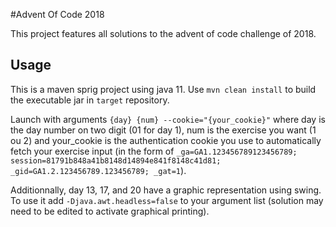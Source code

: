#Advent Of Code 2018

This project features all solutions to the advent of code challenge of 2018.

## Usage

This is a maven sprig project using java 11.
Use `mvn clean install` to build the executable jar in `target` repository.

Launch with arguments `{day} {num} --cookie="{your_cookie}"`
where day is the day number on two digit (01 for day 1), num is the exercise you want (1 ou 2)
and your_cookie is the authentication cookie you use to automatically fetch your exercise input 
(in the form of `_ga=GA1.123456789123456789; session=81791b848a41b8148d14894e841f8148c41d81; _gid=GA1.2.123456789.123456789; _gat=1`).

Additionnally, day 13, 17, and 20 have a graphic representation using swing.
To use it add `-Djava.awt.headless=false` to your argument list (solution may need to be edited to activate graphical printing).
